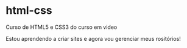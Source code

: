 # html-css
 Curso de HTML5 e CSS3 do curso em video

Estou aprendendo a criar sites e agora vou gerenciar meus rositórios!